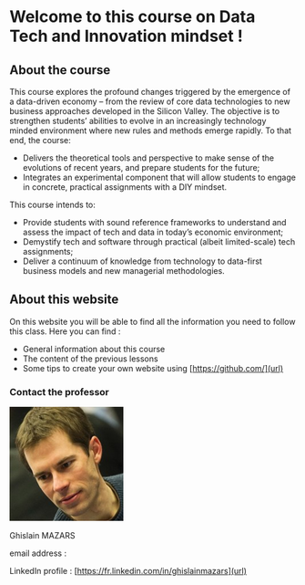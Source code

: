 # Welcome to this course on Data Tech and Innovation mindset !

## About the course 

This course explores the profound changes triggered by the emergence of a data-driven economy – from the
review of core data technologies to new business approaches developed in the Silicon Valley. The objective is to
strengthen students’ abilities to evolve in an increasingly technology minded environment where new rules and
methods emerge rapidly.
To that end, the course:
- Delivers the theoretical tools and perspective to make sense of the evolutions of recent years, and prepare
students for the future;
- Integrates an experimental component that will allow students to engage in concrete, practical
assignments with a DIY mindset.

This course intends to:
- Provide students with sound reference frameworks to understand and assess the impact of tech and data
in today’s economic environment;
- Demystify tech and software through practical (albeit limited-scale) tech assignments;
- Deliver a continuum of knowledge from technology to data-first business models and new managerial
methodologies.

## About this website 
On this website you will be able to find all the information you need to follow this class.
Here you can find :
- General information about this course
- The content of the previous lessons
- Some tips to create your own website using [https://github.com/](url)

### Contact the professor
<img src="Tech%20data...%20Ghislain%20Mazars.jpg">

Ghislain MAZARS

email address : 

LinkedIn profile : [https://fr.linkedin.com/in/ghislainmazars](url)
